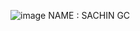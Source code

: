 ![image](https://github.com/user-attachments/assets/1d21d0e1-87dc-400d-91b8-ab860cc6c0e6)  NAME : SACHIN GC
